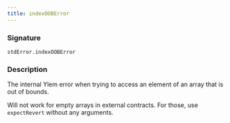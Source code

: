 ```yaml
---
title: indexOOBError
---
```


### Signature

```solidity
stdError.indexOOBError
```

### Description

The internal Ylem error when trying to access an element of an array that is out of bounds.

Will not work for empty arrays in external contracts. For those, use `expectRevert` without any arguments.

